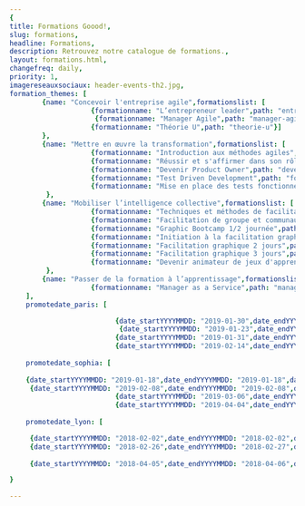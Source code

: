 ```yaml
---
{
title: Formations Goood!,
slug: formations,
headline: Formations,
description: Retrouvez notre catalogue de formations.,
layout: formations.html,
changefreq: daily,
priority: 1,
imagereseauxsociaux: header-events-th2.jpg,
formation_themes: [
        {name: "Concevoir l'entreprise agile",formationslist: [
                    {formationname: "L’entrepreneur leader",path: "entrepreneur-leader"},
                     {formationname: "Manager Agile",path: "manager-agile"},
                    {formationname: "Théorie U",path: "theorie-u"}]
        },
        {name: "Mettre en œuvre la transformation",formationslist: [
                    {formationname: "Introduction aux méthodes agiles",path: "introduction-methodes-agiles"},
                    {formationname: "Réussir et s'affirmer dans son rôle de Scrum Master",path: "scrum-master"},
                    {formationname: "Devenir Product Owner",path: "devenir-product-owner"},
                    {formationname: "Test Driven Development",path: "formation-tdd"},
                    {formationname: "Mise en place des tests fonctionnels avec TFS et Microsoft Test Manager",path: "tests-fonctionnels"}]
         },          
        {name: "Mobiliser l’intelligence collective",formationslist: [
                    {formationname: "Techniques et méthodes de facilitation de groupe - ToP",path: "techniques-et-methodes-de-facilitation-de-groupe"},
                    {formationname: "Facilitation de groupe et communautés de pratiques",path: "facilitation-de-groupe-et-communautes-de-pratiques"},
                    {formationname: "Graphic Bootcamp 1/2 journée",path: "graphic-Bootcamp"},
                    {formationname: "Initiation à la facilitation graphique",path: "initiation-facilitation-graphique"},
                    {formationname: "Facilitation graphique 2 jours",path: "facilitation-graphique-avancee-2jours"},
                    {formationname: "Facilitation graphique 3 jours",path: "facilitation-graphique-avancee-3jours"},
                    {formationname: "Devenir animateur de jeux d'apprentissage",path: "devenir-animateur-jeux-apprentissage"}]
         },
        {name: "Passer de la formation à l’apprentissage",formationslist: [
                    {formationname: "Manager as a Service",path: "manager-as-a-service"}]}
    ],
    promotedate_paris: [

                          {date_startYYYYMMDD: "2019-01-30",date_endYYYYMMDD: "2019-01-30",date_start: "30/01/2019",formationname: "Initiaiton à la facilitation graphique", path: "initiation-facilitation-graphique"},
                           {date_startYYYYMMDD: "2019-01-23",date_endYYYYMMDD: "2019-01-25",date_start: "23/01/2019",formationname: "Techniques et méthodes de facilitation de groupe", path: "techniques-et-methodes-de-facilitation-de-groupe"},
                          {date_startYYYYMMDD: "2019-01-31",date_endYYYYMMDD: "2019-02-01",date_start: "31/01/2019",formationname: "Facilitation grahique avancée", path: "facilitation-graphique-avancee-2jours"},
                          {date_startYYYYMMDD: "2019-02-14",date_endYYYYMMDD: "2019-02-15",date_start: "14/02/2019",formationname: "Facilitation grahique avancée", path: "facilitation-graphique-avancee-2jours"}],
    
    promotedate_sophia: [
    
    {date_startYYYYMMDD: "2019-01-18",date_endYYYYMMDD: "2019-01-18",date_start: "18/01/2019",formationname: "Initiaiton à la facilitation graphique", path: "initiation-facilitation-graphique"},
     {date_startYYYYMMDD: "2019-02-08",date_endYYYYMMDD: "2019-02-08",date_start: "08/01/2019",formationname: "Initiaiton à la facilitation graphique", path: "initiation-facilitation-graphique"},
                          {date_startYYYYMMDD: "2019-03-06",date_endYYYYMMDD: "2019-03-07",date_start: "06/03/2019",formationname: "Facilitation grahique avancée", path: "facilitation-graphique-avancee-2jours"},
                          {date_startYYYYMMDD: "2019-04-04",date_endYYYYMMDD: "2019-04-05",date_start: "04/04/2019",formationname: "Facilitation grahique avancée", path: "facilitation-graphique-avancee-2jours"}],
    
    promotedate_lyon: [

     {date_startYYYYMMDD: "2018-02-02",date_endYYYYMMDD: "2018-02-02",date_start: "02/02/2018",formationname: "introduction aux methodes agiles", path: "introduction-methodes-agiles"},
     {date_startYYYYMMDD: "2018-02-26",date_endYYYYMMDD: "2018-02-27",date_start: "26/02/2018",formationname: "Devenir Product Owner", path: "devenir-product-owner"},
     
     {date_startYYYYMMDD: "2018-04-05",date_endYYYYMMDD: "2018-04-06",date_start: "06/04/2018",formationname: "Devenir animateur de jeux d'apprentissage", path: "devenir-animateur-jeux-apprentissage"}]

}

---
```

